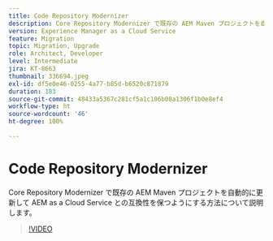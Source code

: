 ```yaml
---
title: Code Repository Modernizer
description: Core Repository Modernizer で既存の AEM Maven プロジェクトを自動的に更新して AEM as a Cloud Service との互換性を保つようにする方法について説明します。
version: Experience Manager as a Cloud Service
feature: Migration
topic: Migration, Upgrade
role: Architect, Developer
level: Intermediate
jira: KT-8663
thumbnail: 336694.jpeg
exl-id: df5e0e46-0255-4a77-b85d-b6520c871879
duration: 183
source-git-commit: 48433a5367c281cf5a1c106b08a1306f1b0e8ef4
workflow-type: ht
source-wordcount: '46'
ht-degree: 100%

---
```


# Code Repository Modernizer

Core Repository Modernizer で既存の AEM Maven プロジェクトを自動的に更新して AEM as a Cloud Service との互換性を保つようにする方法について説明します。

>[!VIDEO](https://video.tv.adobe.com/v/3444661?quality=12&learn=on&captions=jpn)

